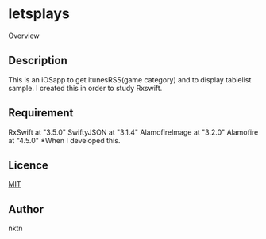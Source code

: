 letsplays
====

Overview

## Description
This is an iOSapp to get itunesRSS(game category) and to display tablelist sample.
I created this in order to study Rxswift.

## Requirement
RxSwift at "3.5.0"
SwiftyJSON at "3.1.4"
AlamofireImage at "3.2.0"
Alamofire at "4.5.0"
*When I developed this.

## Licence
[MIT](https://github.com/tcnksm/tool/blob/master/LICENCE)

## Author
nktn
